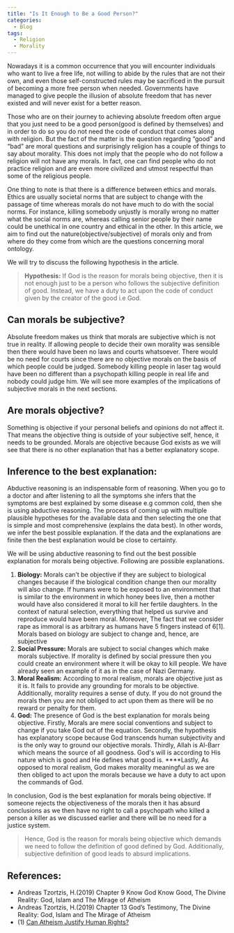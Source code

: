 ```yaml
---
title: "Is It Enough to Be a Good Person?"
categories:
  - Blog
tags:
  - Religion
  - Morality
---
```


Nowadays it is a common occurrence that you will encounter individuals who want to live a free life, not willing to abide by the rules that are not their own, and even those self-constructed rules may be sacrificed in the pursuit of becoming a more free person when needed. Governments have managed to give people the illusion of absolute freedom that has never existed and will never exist for a better reason. 

Those who are on their journey to achieving absolute freedom often argue that you just need to be a good person(good is defined by themselves) and in order to do so you do not need the code of conduct that comes along with religion. But the fact of the matter is the question regarding “good” and “bad” are moral questions and surprisingly religion has a couple of things to say about morality. This does not imply that the people who do not follow a religion will not have any morals. In fact, one can find people who do not practice religion and are even more civilized and utmost respectful than some of the religious people. 

One thing to note is that there is a difference between ethics and morals. Ethics are usually societal norms that are subject to change with the passage of time whereas morals do not have much to do with the social norms. For instance, killing somebody unjustly is morally wrong no matter what the social norms are, whereas calling senior people by their name could be unethical in one country and ethical in the other. In this article, we aim to find out the nature(objective/subjective) of morals only and from where do they come from which are the questions concerning moral ontology.

We will try to discuss the following hypothesis in the article.

> **Hypothesis:** If God is the reason for morals being objective, then it is not enough just to be a person who follows the subjective definition of good. Instead, we have a duty to act upon the code of conduct given by the creator of the good i.e God.
> 

## Can morals be subjective?

Absolute freedom makes us think that morals are subjective which is not true in reality. If allowing people to decide their own morality was sensible then there would have been no laws and courts whatsoever. There would be no need for courts since there are no objective morals on the basis of which people could be judged. Somebody killing people in laser tag would have been no different than a psychopath killing people in real life and nobody could judge him. We will see more examples of the implications of subjective morals in the next sections.

## Are morals objective?

Something is objective if your personal beliefs and opinions do not affect it. That means the objective thing is outside of your subjective self, hence, it needs to be grounded. Morals are objective because God exists as we will see that there is no other explanation that has a better explanatory scope.

## Inference to the best explanation:

Abductive reasoning is an indispensable form of reasoning. When you go to a doctor and after listening to all the symptoms she infers that the symptoms are best explained by some disease e.g common cold, then she is using abductive reasoning. The process of coming up with multiple plausible hypotheses for the available data and then selecting the one that is simple and most comprehensive (explains the data best). In other words, we infer the best possible explanation. If the data and the explanations are finite then the best explanation would be close to certainty.

We will be using abductive reasoning to find out the best possible explanation for morals being objective. Following are possible explanations.

1. **Biology:** Morals can’t be objective if they are subject to biological changes because if the biological condition change then our morality will also change. If humans were to be exposed to an environment that is similar to the environment in which honey bees live, then a mother would have also considered it moral to kill her fertile daughters. In the context of natural selection, everything that helped us survive and reproduce would have been moral. Moreover, The fact that we consider rape as immoral is as arbitrary as humans have 5 fingers instead of 6[1]. Morals based on biology are subject to change and, hence, are subjective
2. **Social Pressure:** Morals are subject to social changes which make morals subjective. If morality is defined by social pressure then you could create an environment where it will be okay to kill people. We have already seen an example of it as in the case of Nazi Germany. 
3. **Moral Realism:** According to moral realism, morals are objective just as it is. It fails to provide any grounding for morals to be objective. Additionally, morality requires a sense of duty. If you do not ground the morals then you are not obliged to act upon them as there will be no reward or penalty for them. 
4. **God:** The presence of God is the best explanation for morals being objective. Firstly, Morals are mere social conventions and subject to change if you take God out of the equation. Secondly, the hypothesis has explanatory scope because God transcends human subjectivity and is the only way to ground our objective morals. Thirdly, Allah is Al-Barr which means the source of all goodness. God's will is according to His nature which is good and He defines what good is. ****Lastly, As opposed to moral realism, God makes morality meaningful as we are then obliged to act upon the morals because we have a duty to act upon the commands of God. 

In conclusion, God is the best explanation for morals being objective. If someone rejects the objectiveness of the morals then it has absurd conclusions as we then have no right to call a psychopath who killed a person a killer as we discussed earlier and there will be no need for a justice system. 

> Hence, God is the reason for morals being objective which demands we need to follow the definition of good defined by God. Additionally, subjective definition of good leads to absurd implications.
> 

## References:

- Andreas Tzortzis, H.(2019) Chapter 9 Know God Know Good, The Divine Reality: God, Islam and The Mirage of Atheism
- Andreas Tzortzis, H.(2019) Chapter 13 God’s Testimony, The Divine Reality: God, Islam and The Mirage of Atheism
- (1) [Can Atheism Justify Human Rights?](https://www.youtube.com/watch?v=-Ysux8vA1TM)